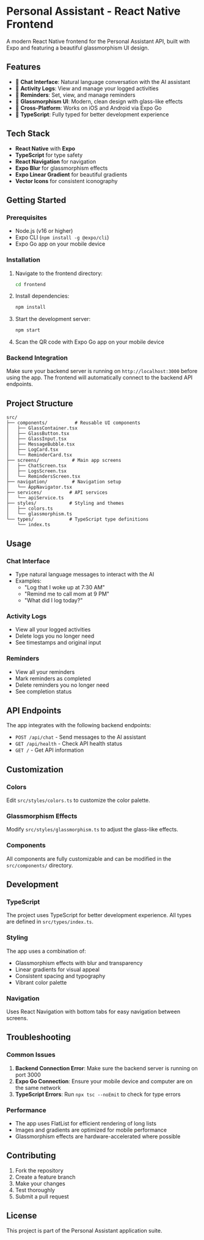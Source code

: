 # Personal Assistant - React Native Frontend

A modern React Native frontend for the Personal Assistant API, built with Expo and featuring a beautiful glassmorphism UI design.

## Features

- 💬 **Chat Interface**: Natural language conversation with the AI assistant
- 📝 **Activity Logs**: View and manage your logged activities
- 🔔 **Reminders**: Set, view, and manage reminders
- 🎨 **Glassmorphism UI**: Modern, clean design with glass-like effects
- 📱 **Cross-Platform**: Works on iOS and Android via Expo Go
- 🔧 **TypeScript**: Fully typed for better development experience

## Tech Stack

- **React Native** with **Expo**
- **TypeScript** for type safety
- **React Navigation** for navigation
- **Expo Blur** for glassmorphism effects
- **Expo Linear Gradient** for beautiful gradients
- **Vector Icons** for consistent iconography

## Getting Started

### Prerequisites

- Node.js (v16 or higher)
- Expo CLI (`npm install -g @expo/cli`)
- Expo Go app on your mobile device

### Installation

1. Navigate to the frontend directory:
   ```bash
   cd frontend
   ```

2. Install dependencies:
   ```bash
   npm install
   ```

3. Start the development server:
   ```bash
   npm start
   ```

4. Scan the QR code with Expo Go app on your mobile device

### Backend Integration

Make sure your backend server is running on `http://localhost:3000` before using the app. The frontend will automatically connect to the backend API endpoints.

## Project Structure

```
src/
├── components/          # Reusable UI components
│   ├── GlassContainer.tsx
│   ├── GlassButton.tsx
│   ├── GlassInput.tsx
│   ├── MessageBubble.tsx
│   ├── LogCard.tsx
│   └── ReminderCard.tsx
├── screens/            # Main app screens
│   ├── ChatScreen.tsx
│   ├── LogsScreen.tsx
│   └── RemindersScreen.tsx
├── navigation/         # Navigation setup
│   └── AppNavigator.tsx
├── services/          # API services
│   └── apiService.ts
├── styles/            # Styling and themes
│   ├── colors.ts
│   └── glassmorphism.ts
└── types/             # TypeScript type definitions
    └── index.ts
```

## Usage

### Chat Interface
- Type natural language messages to interact with the AI
- Examples:
  - "Log that I woke up at 7:30 AM"
  - "Remind me to call mom at 9 PM"
  - "What did I log today?"

### Activity Logs
- View all your logged activities
- Delete logs you no longer need
- See timestamps and original input

### Reminders
- View all your reminders
- Mark reminders as completed
- Delete reminders you no longer need
- See completion status

## API Endpoints

The app integrates with the following backend endpoints:

- `POST /api/chat` - Send messages to the AI assistant
- `GET /api/health` - Check API health status
- `GET /` - Get API information

## Customization

### Colors
Edit `src/styles/colors.ts` to customize the color palette.

### Glassmorphism Effects
Modify `src/styles/glassmorphism.ts` to adjust the glass-like effects.

### Components
All components are fully customizable and can be modified in the `src/components/` directory.

## Development

### TypeScript
The project uses TypeScript for better development experience. All types are defined in `src/types/index.ts`.

### Styling
The app uses a combination of:
- Glassmorphism effects with blur and transparency
- Linear gradients for visual appeal
- Consistent spacing and typography
- Vibrant color palette

### Navigation
Uses React Navigation with bottom tabs for easy navigation between screens.

## Troubleshooting

### Common Issues

1. **Backend Connection Error**: Make sure the backend server is running on port 3000
2. **Expo Go Connection**: Ensure your mobile device and computer are on the same network
3. **TypeScript Errors**: Run `npx tsc --noEmit` to check for type errors

### Performance

- The app uses FlatList for efficient rendering of long lists
- Images and gradients are optimized for mobile performance
- Glassmorphism effects are hardware-accelerated where possible

## Contributing

1. Fork the repository
2. Create a feature branch
3. Make your changes
4. Test thoroughly
5. Submit a pull request

## License

This project is part of the Personal Assistant application suite.
